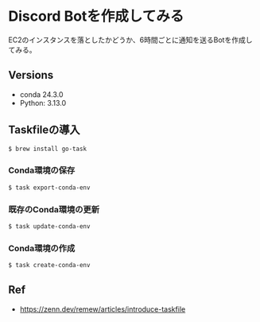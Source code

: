 # Discord Botを作成してみる

EC2のインスタンスを落としたかどうか、6時間ごとに通知を送るBotを作成してみる。

## Versions

- conda 24.3.0
- Python: 3.13.0

## Taskfileの導入

```sh
$ brew install go-task
```

### Conda環境の保存

```sh
$ task export-conda-env
```

### 既存のConda環境の更新

```sh
$ task update-conda-env
```

### Conda環境の作成

```sh
$ task create-conda-env
```

## Ref

- https://zenn.dev/remew/articles/introduce-taskfile
